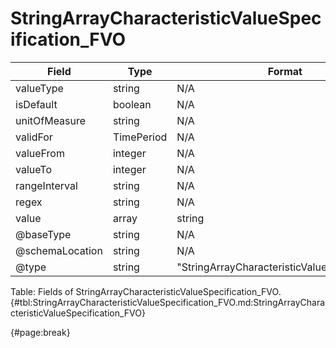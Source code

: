<!--
    ATTENTION: This file was generated via gradle!
               Do NOT manually edit this file! Any such changes will be overwritten!
-->

# StringArrayCharacteristicValueSpecification_FVO

| Field | Type | Format | Required |
| ------- | ------- | ------- | --- |
| valueType | string | N/A | No |
| isDefault | boolean | N/A | No |
| unitOfMeasure | string | N/A | No |
| validFor | TimePeriod | N/A | No |
| valueFrom | integer | N/A | No |
| valueTo | integer | N/A | No |
| rangeInterval | string | N/A | No |
| regex | string | N/A | No |
| value | array | string | No |
| @baseType | string | N/A | No |
| @schemaLocation | string | N/A | No |
| @type | string | "StringArrayCharacteristicValueSpecification" | Yes |

Table: Fields of StringArrayCharacteristicValueSpecification_FVO. {#tbl:StringArrayCharacteristicValueSpecification_FVO.md:StringArrayCharacteristicValueSpecification_FVO}

{#page:break}
